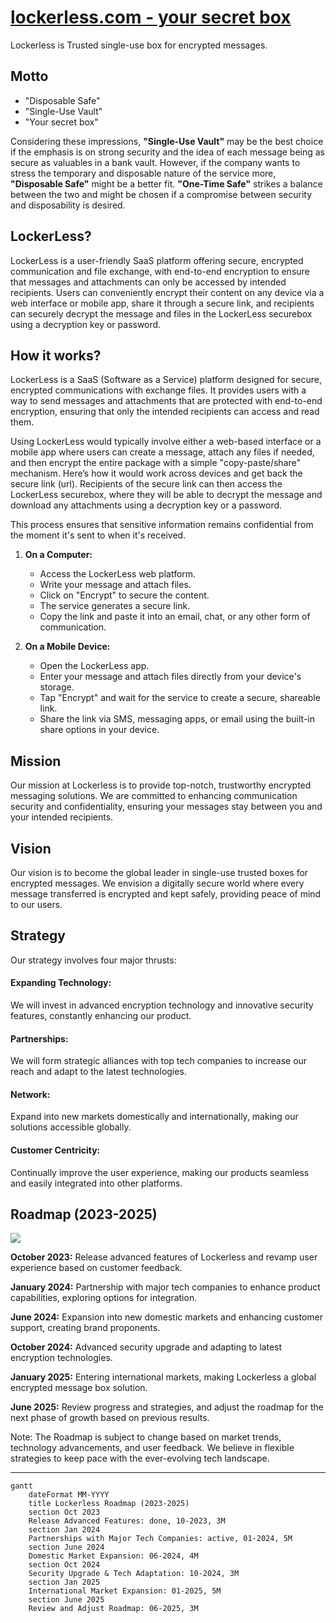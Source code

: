 # [lockerless.com - your secret box](https://www.lockerless.com/)


Lockerless is Trusted single-use box for encrypted messages. 

## Motto

+ "Disposable Safe"
+ "Single-Use Vault"
+ "Your secret box"


Considering these impressions, **"Single-Use Vault"** may be the best choice if the emphasis is on strong security and the idea of each message being as secure as valuables in a bank vault. However, if the company wants to stress the temporary and disposable nature of the service more, **"Disposable Safe"** might be a better fit. **"One-Time Safe"** strikes a balance between the two and might be chosen if a compromise between security and disposability is desired. 

## LockerLess?

LockerLess is a user-friendly SaaS platform offering secure, encrypted communication and file exchange, with end-to-end encryption to ensure that messages and attachments can only be accessed by intended recipients. Users can conveniently encrypt their content on any device via a web interface or mobile app, share it through a secure link, and recipients can securely decrypt the message and files in the LockerLess securebox using a decryption key or password.

## How it works?
LockerLess is a SaaS (Software as a Service) platform designed for secure, encrypted communications with exchange files.
It provides users with a way to send messages and attachments that are protected with end-to-end encryption, ensuring that only the intended recipients can access and read them. 

Using LockerLess would typically involve either a web-based interface or a mobile app where users can create a message, 
attach any files if needed, and then encrypt the entire package with a simple "copy-paste/share" mechanism. Here’s how it would work across devices and get back the secure link (url).
Recipients of the secure link can then access the LockerLess securebox, where they will be able to decrypt the message and download any attachments using a decryption key or a password.

This process ensures that sensitive information remains confidential from the moment it's sent to when it's received.

1. **On a Computer:**
   - Access the LockerLess web platform.
   - Write your message and attach files.
   - Click on "Encrypt" to secure the content.
   - The service generates a secure link.
   - Copy the link and paste it into an email, chat, or any other form of communication.

2. **On a Mobile Device:**
   - Open the LockerLess app.
   - Enter your message and attach files directly from your device's storage.
   - Tap "Encrypt" and wait for the service to create a secure, shareable link.
   - Share the link via SMS, messaging apps, or email using the built-in share options in your device.




## Mission

Our mission at Lockerless is to provide top-notch, trustworthy encrypted messaging solutions. 
We are committed to enhancing communication security and confidentiality, ensuring your messages stay between you and your intended recipients.


## Vision

Our vision is to become the global leader in single-use trusted boxes for encrypted messages. 
We envision a digitally secure world where every message transferred is encrypted and kept safely, providing peace of mind to our users.


## Strategy


Our strategy involves four major thrusts: 

#### Expanding Technology:
We will invest in advanced encryption technology and innovative security features, constantly enhancing our product.

#### Partnerships:
We will form strategic alliances with top tech companies to increase our reach and adapt to the latest technologies.

#### Network:
Expand into new markets domestically and internationally, making our solutions accessible globally.

#### Customer Centricity:
Continually improve the user experience, making our products seamless and easily integrated into other platforms.


## Roadmap (2023-2025)

[![](https://mermaid.ink/img/pako:eNp1klFrwjAQx7_KkYexQYWq7R76JnPCxsqGbg-DvhzJzUbbpCRXnYjffalV2IbeQwj_3P1y_1z2QlpFIhNLNMyFgRAKmWbW1ciQ54PPEL3OmiuCFyvX5CryHuYWVY0N3I7i0XgQlvSuz_QkWVsDr5KhO-vVOVWEnmCiNmgkKZgRcuvIZ6CsoQiGcQcZRzDO_3Ke0XScpFff0LEh50vdeNhqLiHHlXXwTrKEB1s3aHQHxVC8Cdh42GGTCNL_2NbQL-7U1uRZy4Bza2J4_A4kHxIziO9PiCS_6PBEWJBsneYdfDRLh4rgpm9qorBh5COqN5lcNZn26pNhcuZYg9Wljo6m0uum0vOjbzRtAY0KXaxaz-epnU2lXSciEjWFiWsVvsK-qywEl1RTIbKwVeH6QhTmEPKwZbvYGSkydi1Fom26_zLVGBzXIvvCytPhBwzQuUM?type=png)](https://mermaid.live/edit#pako:eNp1klFrwjAQx7_KkYexQYWq7R76JnPCxsqGbg-DvhzJzUbbpCRXnYjffalV2IbeQwj_3P1y_1z2QlpFIhNLNMyFgRAKmWbW1ciQ54PPEL3OmiuCFyvX5CryHuYWVY0N3I7i0XgQlvSuz_QkWVsDr5KhO-vVOVWEnmCiNmgkKZgRcuvIZ6CsoQiGcQcZRzDO_3Ke0XScpFff0LEh50vdeNhqLiHHlXXwTrKEB1s3aHQHxVC8Cdh42GGTCNL_2NbQL-7U1uRZy4Bza2J4_A4kHxIziO9PiCS_6PBEWJBsneYdfDRLh4rgpm9qorBh5COqN5lcNZn26pNhcuZYg9Wljo6m0uum0vOjbzRtAY0KXaxaz-epnU2lXSciEjWFiWsVvsK-qywEl1RTIbKwVeH6QhTmEPKwZbvYGSkydi1Fom26_zLVGBzXIvvCytPhBwzQuUM)


**October 2023:** 
Release advanced features of Lockerless and revamp user experience based on customer feedback.

**January 2024:** 
Partnership with major tech companies to enhance product capabilities, exploring options for integration.

**June 2024:** 
Expansion into new domestic markets and enhancing customer support, creating brand proponents.

**October 2024:** 
Advanced security upgrade and adapting to latest encryption technologies.

**January 2025:** 
Entering international markets, making Lockerless a global encrypted message box solution.

**June 2025:** 
Review progress and strategies, and adjust the roadmap for the next phase of growth based on previous results.

Note: The Roadmap is subject to change based on market trends, technology advancements, and user feedback. We believe in flexible strategies to keep pace with the ever-evolving tech landscape.



---


```mermaid
gantt
    dateFormat MM-YYYY
    title Lockerless Roadmap (2023-2025)
    section Oct 2023
    Release Advanced Features: done, 10-2023, 3M
    section Jan 2024
    Partnerships with Major Tech Companies: active, 01-2024, 5M
    section June 2024
    Domestic Market Expansion: 06-2024, 4M
    section Oct 2024
    Security Upgrade & Tech Adaptation: 10-2024, 3M
    section Jan 2025
    International Market Expansion: 01-2025, 5M
    section June 2025
    Review and Adjust Roadmap: 06-2025, 3M
```

